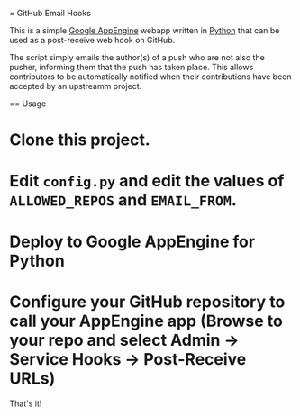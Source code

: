 = GitHub Email Hooks

This is a simple [Google AppEngine](http://code.google.com/appengine) webapp written in [Python](http://www.python.org) that can be used as a post-receive web hook on GitHub.

The script simply emails the author(s) of a push who are not also the pusher, informing them that the push has taken place.  This allows contributors to be automatically notified when their contributions have been accepted by an upstreamm project.

== Usage

 # Clone this project.
 # Edit ``config.py`` and edit the values of ``ALLOWED_REPOS`` and ``EMAIL_FROM``.
 # Deploy to Google AppEngine for Python
 # Configure your GitHub repository to call your AppEngine app (Browse to your repo and select Admin -> Service Hooks -> Post-Receive URLs)
 
 That's it!
